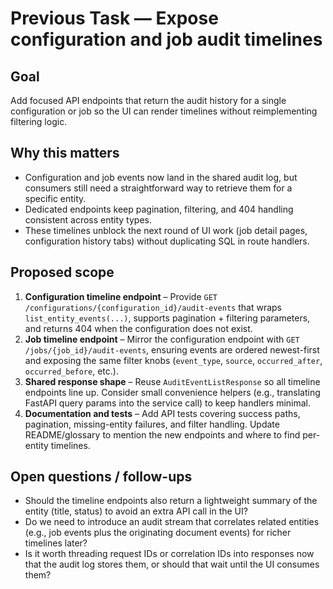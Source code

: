 # Previous Task — Expose configuration and job audit timelines

## Goal
Add focused API endpoints that return the audit history for a single configuration or job so the UI can render timelines without reimplementing filtering logic.

## Why this matters
- Configuration and job events now land in the shared audit log, but consumers still need a straightforward way to retrieve them for a specific entity.
- Dedicated endpoints keep pagination, filtering, and 404 handling consistent across entity types.
- These timelines unblock the next round of UI work (job detail pages, configuration history tabs) without duplicating SQL in route handlers.

## Proposed scope
1. **Configuration timeline endpoint** – Provide `GET /configurations/{configuration_id}/audit-events` that wraps `list_entity_events(...)`, supports pagination + filtering parameters, and returns 404 when the configuration does not exist.
2. **Job timeline endpoint** – Mirror the configuration endpoint with `GET /jobs/{job_id}/audit-events`, ensuring events are ordered newest-first and exposing the same filter knobs (`event_type`, `source`, `occurred_after`, `occurred_before`, etc.).
3. **Shared response shape** – Reuse `AuditEventListResponse` so all timeline endpoints line up. Consider small convenience helpers (e.g., translating FastAPI query params into the service call) to keep handlers minimal.
4. **Documentation and tests** – Add API tests covering success paths, pagination, missing-entity failures, and filter handling. Update README/glossary to mention the new endpoints and where to find per-entity timelines.

## Open questions / follow-ups
- Should the timeline endpoints also return a lightweight summary of the entity (title, status) to avoid an extra API call in the UI?
- Do we need to introduce an audit stream that correlates related entities (e.g., job events plus the originating document events) for richer timelines later?
- Is it worth threading request IDs or correlation IDs into responses now that the audit log stores them, or should that wait until the UI consumes them?
